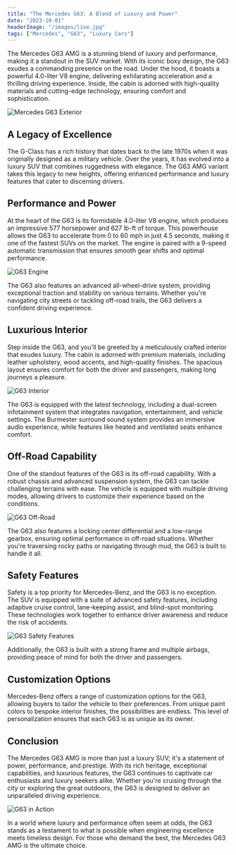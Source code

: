 ```yaml
--- 
title: "The Mercedes G63: A Blend of Luxury and Power" 
date: "2023-10-01" 
headerImage: "/images/live.jpg" 
tags: ["Mercedes", "G63", "Luxury Cars"] 
--- 
```


The Mercedes G63 AMG is a stunning blend of luxury and performance, making it a standout in the SUV market. With its iconic boxy design, the G63 exudes a commanding presence on the road. Under the hood, it boasts a powerful 4.0-liter V8 engine, delivering exhilarating acceleration and a thrilling driving experience. Inside, the cabin is adorned with high-quality materials and cutting-edge technology, ensuring comfort and sophistication. 

![Mercedes G63 Exterior](/images/wagon.jpg)

## A Legacy of Excellence

The G-Class has a rich history that dates back to the late 1970s when it was originally designed as a military vehicle. Over the years, it has evolved into a luxury SUV that combines ruggedness with elegance. The G63 AMG variant takes this legacy to new heights, offering enhanced performance and luxury features that cater to discerning drivers.

## Performance and Power

At the heart of the G63 is its formidable 4.0-liter V8 engine, which produces an impressive 577 horsepower and 627 lb-ft of torque. This powerhouse allows the G63 to accelerate from 0 to 60 mph in just 4.5 seconds, making it one of the fastest SUVs on the market. The engine is paired with a 9-speed automatic transmission that ensures smooth gear shifts and optimal performance.

![G63 Engine](/images/g63.jpeg)

The G63 also features an advanced all-wheel-drive system, providing exceptional traction and stability on various terrains. Whether you're navigating city streets or tackling off-road trails, the G63 delivers a confident driving experience.

## Luxurious Interior

Step inside the G63, and you'll be greeted by a meticulously crafted interior that exudes luxury. The cabin is adorned with premium materials, including leather upholstery, wood accents, and high-quality finishes. The spacious layout ensures comfort for both the driver and passengers, making long journeys a pleasure.

![G63 Interior](/images/wagon.jpg)

The G63 is equipped with the latest technology, including a dual-screen infotainment system that integrates navigation, entertainment, and vehicle settings. The Burmester surround sound system provides an immersive audio experience, while features like heated and ventilated seats enhance comfort.

## Off-Road Capability

One of the standout features of the G63 is its off-road capability. With a robust chassis and advanced suspension system, the G63 can tackle challenging terrains with ease. The vehicle is equipped with multiple driving modes, allowing drivers to customize their experience based on the conditions.

![G63 Off-Road](/images/g63.jpeg)

The G63 also features a locking center differential and a low-range gearbox, ensuring optimal performance in off-road situations. Whether you're traversing rocky paths or navigating through mud, the G63 is built to handle it all.

## Safety Features

Safety is a top priority for Mercedes-Benz, and the G63 is no exception. The SUV is equipped with a suite of advanced safety features, including adaptive cruise control, lane-keeping assist, and blind-spot monitoring. These technologies work together to enhance driver awareness and reduce the risk of accidents.

![G63 Safety Features](/images/g63.jpeg)

Additionally, the G63 is built with a strong frame and multiple airbags, providing peace of mind for both the driver and passengers.

## Customization Options

Mercedes-Benz offers a range of customization options for the G63, allowing buyers to tailor the vehicle to their preferences. From unique paint colors to bespoke interior finishes, the possibilities are endless. This level of personalization ensures that each G63 is as unique as its owner.

## Conclusion

The Mercedes G63 AMG is more than just a luxury SUV; it's a statement of power, performance, and prestige. With its rich heritage, exceptional capabilities, and luxurious features, the G63 continues to captivate car enthusiasts and luxury seekers alike. Whether you're cruising through the city or exploring the great outdoors, the G63 is designed to deliver an unparalleled driving experience.

![G63 in Action](/images/g63.jpeg)

In a world where luxury and performance often seem at odds, the G63 stands as a testament to what is possible when engineering excellence meets timeless design. For those who demand the best, the Mercedes G63 AMG is the ultimate choice.
